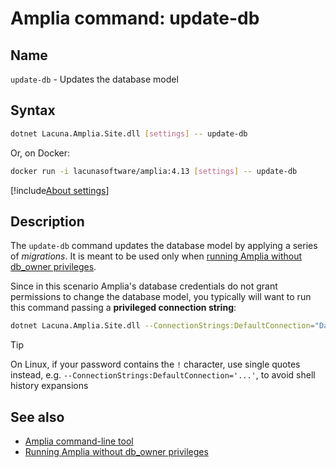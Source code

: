 ﻿# Amplia command: **update-db**

## Name

`update-db` - Updates the database model

## Syntax

```sh
dotnet Lacuna.Amplia.Site.dll [settings] -- update-db
```

Or, on Docker:

```sh
docker run -i lacunasoftware/amplia:4.13 [settings] -- update-db
```

[!include[About settings](includes/about-settings.md)]

## Description

The `update-db` command updates the database model by applying a series of *migrations*. It is meant to be used only when
[running Amplia without db_owner privileges](../unprivileged-db-user.md).

Since in this scenario Amplia's database credentials do not grant permissions to change the database model, you typically
will want to run this command passing a **privileged connection string**:

```sh
dotnet Lacuna.Amplia.Site.dll --ConnectionStrings:DefaultConnection="Data Source=SERVER;Initial Catalog=DATABASE;User ID=USERNAME;Password=PASSWORD" -- update-db
```

> [!TIP]
> On Linux, if your password contains the `!` character, use single quotes instead, e.g. `--ConnectionStrings:DefaultConnection='...'`, to avoid
> shell history expansions

## See also

* [Amplia command-line tool](index.md)
* [Running Amplia without db_owner privileges](../unprivileged-db-user.md)
